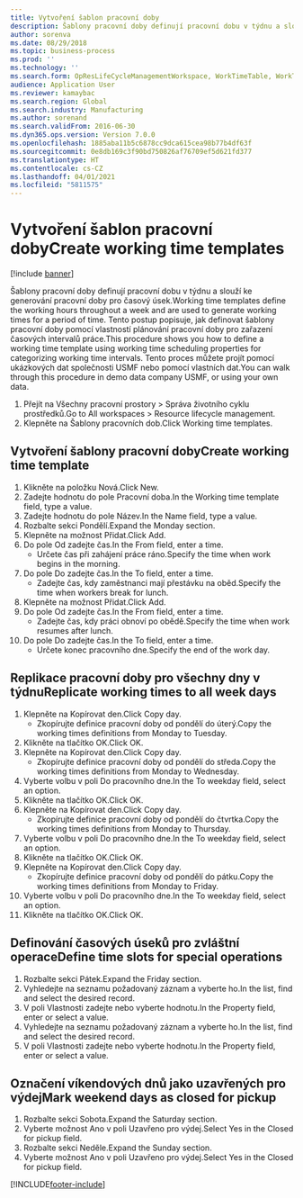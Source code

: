 ```yaml
---
title: Vytvoření šablon pracovní doby
description: Šablony pracovní doby definují pracovní dobu v týdnu a slouží ke generování pracovní doby pro časový úsek.
author: sorenva
ms.date: 08/29/2018
ms.topic: business-process
ms.prod: ''
ms.technology: ''
ms.search.form: OpResLifeCycleManagementWorkspace, WorkTimeTable, WorkTimeCopyDayDialog, WorkPeriodTemplate
audience: Application User
ms.reviewer: kamaybac
ms.search.region: Global
ms.search.industry: Manufacturing
ms.author: sorenand
ms.search.validFrom: 2016-06-30
ms.dyn365.ops.version: Version 7.0.0
ms.openlocfilehash: 1885aba11b5c6878cc9dca615cea98b77b4df63f
ms.sourcegitcommit: 0e8db169c3f90bd750826af76709ef5d621fd377
ms.translationtype: HT
ms.contentlocale: cs-CZ
ms.lasthandoff: 04/01/2021
ms.locfileid: "5811575"
---
```

# <a name="create-working-time-templates"></a><span data-ttu-id="0a8db-103">Vytvoření šablon pracovní doby</span><span class="sxs-lookup"><span data-stu-id="0a8db-103">Create working time templates</span></span>

[!include [banner](../../includes/banner.md)]

<span data-ttu-id="0a8db-104">Šablony pracovní doby definují pracovní dobu v týdnu a slouží ke generování pracovní doby pro časový úsek.</span><span class="sxs-lookup"><span data-stu-id="0a8db-104">Working time templates define the working hours throughout a week and are used to generate working times for a period of time.</span></span> <span data-ttu-id="0a8db-105">Tento postup popisuje, jak definovat šablony pracovní doby pomocí vlastností plánování pracovní doby pro zařazení časových intervalů práce.</span><span class="sxs-lookup"><span data-stu-id="0a8db-105">This procedure shows you how to define a working time template using working time scheduling properties for categorizing working time intervals.</span></span> <span data-ttu-id="0a8db-106">Tento proces můžete projít pomocí ukázkových dat společnosti USMF nebo pomocí vlastních dat.</span><span class="sxs-lookup"><span data-stu-id="0a8db-106">You can walk through this procedure in demo data company USMF, or using your own data.</span></span>

1. <span data-ttu-id="0a8db-107">Přejít na Všechny pracovní prostory > Správa životního cyklu prostředků.</span><span class="sxs-lookup"><span data-stu-id="0a8db-107">Go to All workspaces > Resource lifecycle management.</span></span>
2. <span data-ttu-id="0a8db-108">Klepněte na Šablony pracovních dob.</span><span class="sxs-lookup"><span data-stu-id="0a8db-108">Click Working time templates.</span></span>

## <a name="create-working-time-template"></a><span data-ttu-id="0a8db-109">Vytvoření šablony pracovní doby</span><span class="sxs-lookup"><span data-stu-id="0a8db-109">Create working time template</span></span>
1. <span data-ttu-id="0a8db-110">Klikněte na položku Nová.</span><span class="sxs-lookup"><span data-stu-id="0a8db-110">Click New.</span></span>
2. <span data-ttu-id="0a8db-111">Zadejte hodnotu do pole Pracovní doba.</span><span class="sxs-lookup"><span data-stu-id="0a8db-111">In the Working time template field, type a value.</span></span>
3. <span data-ttu-id="0a8db-112">Zadejte hodnotu do pole Název.</span><span class="sxs-lookup"><span data-stu-id="0a8db-112">In the Name field, type a value.</span></span>
4. <span data-ttu-id="0a8db-113">Rozbalte sekci Pondělí.</span><span class="sxs-lookup"><span data-stu-id="0a8db-113">Expand the Monday section.</span></span>
5. <span data-ttu-id="0a8db-114">Klepněte na možnost Přidat.</span><span class="sxs-lookup"><span data-stu-id="0a8db-114">Click Add.</span></span>
6. <span data-ttu-id="0a8db-115">Do pole Od zadejte čas.</span><span class="sxs-lookup"><span data-stu-id="0a8db-115">In the From field, enter a time.</span></span>
    * <span data-ttu-id="0a8db-116">Určete čas při zahájení práce ráno.</span><span class="sxs-lookup"><span data-stu-id="0a8db-116">Specify the time when work begins in the morning.</span></span>  
7. <span data-ttu-id="0a8db-117">Do pole Do zadejte čas.</span><span class="sxs-lookup"><span data-stu-id="0a8db-117">In the To field, enter a time.</span></span>
    * <span data-ttu-id="0a8db-118">Zadejte čas, kdy zaměstnanci mají přestávku na oběd.</span><span class="sxs-lookup"><span data-stu-id="0a8db-118">Specify the time when workers break for lunch.</span></span>  
8. <span data-ttu-id="0a8db-119">Klepněte na možnost Přidat.</span><span class="sxs-lookup"><span data-stu-id="0a8db-119">Click Add.</span></span>
9. <span data-ttu-id="0a8db-120">Do pole Od zadejte čas.</span><span class="sxs-lookup"><span data-stu-id="0a8db-120">In the From field, enter a time.</span></span>
    * <span data-ttu-id="0a8db-121">Zadejte čas, kdy práci obnoví po obědě.</span><span class="sxs-lookup"><span data-stu-id="0a8db-121">Specify the time when work resumes after lunch.</span></span>  
10. <span data-ttu-id="0a8db-122">Do pole Do zadejte čas.</span><span class="sxs-lookup"><span data-stu-id="0a8db-122">In the To field, enter a time.</span></span>
    * <span data-ttu-id="0a8db-123">Určete konec pracovního dne.</span><span class="sxs-lookup"><span data-stu-id="0a8db-123">Specify the end of the work day.</span></span>  

## <a name="replicate-working-times-to-all-week-days"></a><span data-ttu-id="0a8db-124">Replikace pracovní doby pro všechny dny v týdnu</span><span class="sxs-lookup"><span data-stu-id="0a8db-124">Replicate working times to all week days</span></span>
1. <span data-ttu-id="0a8db-125">Klepněte na Kopírovat den.</span><span class="sxs-lookup"><span data-stu-id="0a8db-125">Click Copy day.</span></span>
    * <span data-ttu-id="0a8db-126">Zkopírujte definice pracovní doby od pondělí do úterý.</span><span class="sxs-lookup"><span data-stu-id="0a8db-126">Copy the working times definitions from Monday to Tuesday.</span></span>  
2. <span data-ttu-id="0a8db-127">Klikněte na tlačítko OK.</span><span class="sxs-lookup"><span data-stu-id="0a8db-127">Click OK.</span></span>
3. <span data-ttu-id="0a8db-128">Klepněte na Kopírovat den.</span><span class="sxs-lookup"><span data-stu-id="0a8db-128">Click Copy day.</span></span>
    * <span data-ttu-id="0a8db-129">Zkopírujte definice pracovní doby od pondělí do středa.</span><span class="sxs-lookup"><span data-stu-id="0a8db-129">Copy the working times definitions from Monday to Wednesday.</span></span>  
4. <span data-ttu-id="0a8db-130">Vyberte volbu v poli Do pracovního dne.</span><span class="sxs-lookup"><span data-stu-id="0a8db-130">In the To weekday field, select an option.</span></span>
5. <span data-ttu-id="0a8db-131">Klikněte na tlačítko OK.</span><span class="sxs-lookup"><span data-stu-id="0a8db-131">Click OK.</span></span>
6. <span data-ttu-id="0a8db-132">Klepněte na Kopírovat den.</span><span class="sxs-lookup"><span data-stu-id="0a8db-132">Click Copy day.</span></span>
    * <span data-ttu-id="0a8db-133">Zkopírujte definice pracovní doby od pondělí do čtvrtka.</span><span class="sxs-lookup"><span data-stu-id="0a8db-133">Copy the working times definitions from Monday to Thursday.</span></span>  
7. <span data-ttu-id="0a8db-134">Vyberte volbu v poli Do pracovního dne.</span><span class="sxs-lookup"><span data-stu-id="0a8db-134">In the To weekday field, select an option.</span></span>
8. <span data-ttu-id="0a8db-135">Klikněte na tlačítko OK.</span><span class="sxs-lookup"><span data-stu-id="0a8db-135">Click OK.</span></span>
9. <span data-ttu-id="0a8db-136">Klepněte na Kopírovat den.</span><span class="sxs-lookup"><span data-stu-id="0a8db-136">Click Copy day.</span></span>
    * <span data-ttu-id="0a8db-137">Zkopírujte definice pracovní doby od pondělí do pátku.</span><span class="sxs-lookup"><span data-stu-id="0a8db-137">Copy the working times definitions from Monday to Friday.</span></span>  
10. <span data-ttu-id="0a8db-138">Vyberte volbu v poli Do pracovního dne.</span><span class="sxs-lookup"><span data-stu-id="0a8db-138">In the To weekday field, select an option.</span></span>
11. <span data-ttu-id="0a8db-139">Klikněte na tlačítko OK.</span><span class="sxs-lookup"><span data-stu-id="0a8db-139">Click OK.</span></span>

## <a name="define-time-slots-for-special-operations"></a><span data-ttu-id="0a8db-140">Definování časových úseků pro zvláštní operace</span><span class="sxs-lookup"><span data-stu-id="0a8db-140">Define time slots for special operations</span></span>
1. <span data-ttu-id="0a8db-141">Rozbalte sekci Pátek.</span><span class="sxs-lookup"><span data-stu-id="0a8db-141">Expand the Friday section.</span></span>
2. <span data-ttu-id="0a8db-142">Vyhledejte na seznamu požadovaný záznam a vyberte ho.</span><span class="sxs-lookup"><span data-stu-id="0a8db-142">In the list, find and select the desired record.</span></span>
3. <span data-ttu-id="0a8db-143">V poli Vlastnosti zadejte nebo vyberte hodnotu.</span><span class="sxs-lookup"><span data-stu-id="0a8db-143">In the Property field, enter or select a value.</span></span>
4. <span data-ttu-id="0a8db-144">Vyhledejte na seznamu požadovaný záznam a vyberte ho.</span><span class="sxs-lookup"><span data-stu-id="0a8db-144">In the list, find and select the desired record.</span></span>
5. <span data-ttu-id="0a8db-145">V poli Vlastnosti zadejte nebo vyberte hodnotu.</span><span class="sxs-lookup"><span data-stu-id="0a8db-145">In the Property field, enter or select a value.</span></span>

## <a name="mark-weekend-days-as-closed-for-pickup"></a><span data-ttu-id="0a8db-146">Označení víkendových dnů jako uzavřených pro výdej</span><span class="sxs-lookup"><span data-stu-id="0a8db-146">Mark weekend days as closed for pickup</span></span>
1. <span data-ttu-id="0a8db-147">Rozbalte sekci Sobota.</span><span class="sxs-lookup"><span data-stu-id="0a8db-147">Expand the Saturday section.</span></span>
2. <span data-ttu-id="0a8db-148">Vyberte možnost Ano v poli Uzavřeno pro výdej.</span><span class="sxs-lookup"><span data-stu-id="0a8db-148">Select Yes in the Closed for pickup field.</span></span>
3. <span data-ttu-id="0a8db-149">Rozbalte sekci Neděle.</span><span class="sxs-lookup"><span data-stu-id="0a8db-149">Expand the Sunday section.</span></span>
4. <span data-ttu-id="0a8db-150">Vyberte možnost Ano v poli Uzavřeno pro výdej.</span><span class="sxs-lookup"><span data-stu-id="0a8db-150">Select Yes in the Closed for pickup field.</span></span>



[!INCLUDE[footer-include](../../../includes/footer-banner.md)]